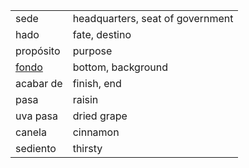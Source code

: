 

| | |
|-|-|
| sede | headquarters, seat of government |
| hado | fate, destino |
| propósito | purpose |
| [fondo](https://www.spanishdict.com/translate/fondo) | bottom, background |
| acabar de | finish, end |
| pasa | raisin |
| uva pasa | dried grape |
| canela | cinnamon |
| sediento | thirsty |
